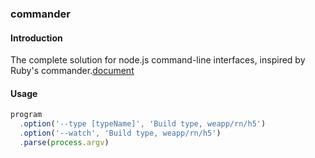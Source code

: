 ### commander

#### Introduction

The complete solution for node.js command-line interfaces, inspired by Ruby's commander.[document](https://www.npmjs.com/package/commander)

#### Usage

```js
program
  .option('--type [typeName]', 'Build type, weapp/rn/h5')
  .option('--watch', 'Build type, weapp/rn/h5')
  .parse(process.argv)
```